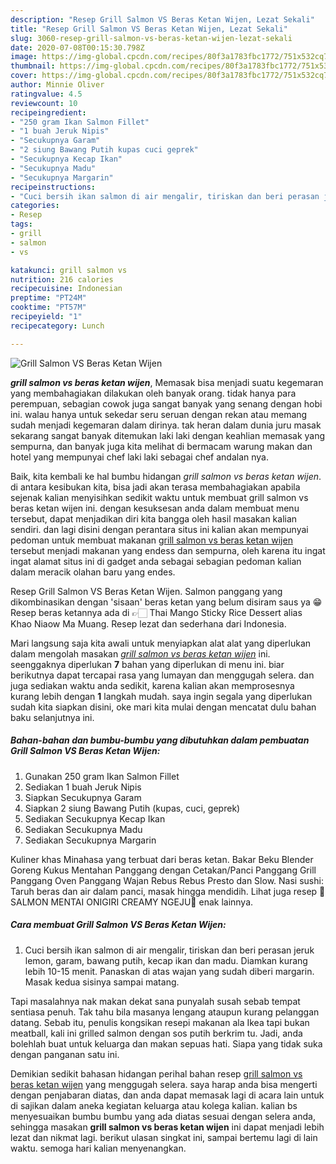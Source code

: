 ```yaml
---
description: "Resep Grill Salmon VS Beras Ketan Wijen, Lezat Sekali"
title: "Resep Grill Salmon VS Beras Ketan Wijen, Lezat Sekali"
slug: 3060-resep-grill-salmon-vs-beras-ketan-wijen-lezat-sekali
date: 2020-07-08T00:15:30.798Z
image: https://img-global.cpcdn.com/recipes/80f3a1783fbc1772/751x532cq70/grill-salmon-vs-beras-ketan-wijen-foto-resep-utama.jpg
thumbnail: https://img-global.cpcdn.com/recipes/80f3a1783fbc1772/751x532cq70/grill-salmon-vs-beras-ketan-wijen-foto-resep-utama.jpg
cover: https://img-global.cpcdn.com/recipes/80f3a1783fbc1772/751x532cq70/grill-salmon-vs-beras-ketan-wijen-foto-resep-utama.jpg
author: Minnie Oliver
ratingvalue: 4.5
reviewcount: 10
recipeingredient:
- "250 gram Ikan Salmon Fillet"
- "1 buah Jeruk Nipis"
- "Secukupnya Garam"
- "2 siung Bawang Putih kupas cuci geprek"
- "Secukupnya Kecap Ikan"
- "Secukupnya Madu"
- "Secukupnya Margarin"
recipeinstructions:
- "Cuci bersih ikan salmon di air mengalir, tiriskan dan beri perasan jeruk lemon, garam, bawang putih, kecap ikan dan madu. Diamkan kurang lebih 10-15 menit. Panaskan di atas wajan yang sudah diberi margarin. Masak kedua sisinya sampai matang."
categories:
- Resep
tags:
- grill
- salmon
- vs

katakunci: grill salmon vs 
nutrition: 216 calories
recipecuisine: Indonesian
preptime: "PT24M"
cooktime: "PT57M"
recipeyield: "1"
recipecategory: Lunch

---
```



![Grill Salmon VS Beras Ketan Wijen](https://img-global.cpcdn.com/recipes/80f3a1783fbc1772/751x532cq70/grill-salmon-vs-beras-ketan-wijen-foto-resep-utama.jpg)

<b><i>grill salmon vs beras ketan wijen</i></b>, Memasak bisa menjadi suatu kegemaran yang membahagiakan dilakukan oleh banyak orang. tidak hanya para perempuan, sebagian cowok juga sangat banyak yang senang dengan hobi ini. walau hanya untuk sekedar seru seruan dengan rekan atau memang sudah menjadi kegemaran dalam dirinya. tak heran dalam dunia juru masak sekarang sangat banyak ditemukan laki laki dengan keahlian memasak yang sempurna, dan banyak juga kita melihat di bermacam warung makan dan hotel yang mempunyai chef laki laki sebagai chef andalan nya.

Baik, kita kembali ke hal bumbu hidangan <i>grill salmon vs beras ketan wijen</i>. di antara kesibukan kita, bisa jadi akan terasa membahagiakan apabila sejenak kalian menyisihkan sedikit waktu untuk membuat grill salmon vs beras ketan wijen ini. dengan kesuksesan anda dalam membuat menu tersebut, dapat menjadikan diri kita bangga oleh hasil masakan kalian sendiri. dan lagi disini dengan perantara situs ini kalian akan mempunyai pedoman untuk membuat makanan <u>grill salmon vs beras ketan wijen</u> tersebut menjadi makanan yang endess dan sempurna, oleh karena itu ingat ingat alamat situs ini di gadget anda sebagai sebagian pedoman kalian dalam meracik olahan baru yang endes.

Resep Grill Salmon VS Beras Ketan Wijen. Salmon panggang yang dikombinasikan dengan &#39;sisaan&#39; beras ketan yang belum disiram saus ya 😁 Resep beras ketannya ada di 👉🏻 Thai Mango Sticky Rice Dessert alias Khao Niaow Ma Muang. Resep lezat dan sederhana dari Indonesia.


Mari langsung saja kita awali untuk menyiapkan alat alat yang diperlukan dalam mengolah masakan <u><i>grill salmon vs beras ketan wijen</i></u> ini. seenggaknya diperlukan <b>7</b> bahan yang diperlukan di menu ini. biar berikutnya dapat tercapai rasa yang lumayan dan menggugah selera. dan juga sediakan waktu anda sedikit, karena kalian akan memprosesnya kurang lebih dengan <b>1</b> langkah mudah. saya ingin segala yang diperlukan sudah kita siapkan disini, oke mari kita mulai dengan mencatat dulu bahan baku selanjutnya ini.

<!--inarticleads1-->

##### Bahan-bahan dan bumbu-bumbu yang dibutuhkan dalam pembuatan Grill Salmon VS Beras Ketan Wijen:

1. Gunakan 250 gram Ikan Salmon Fillet
1. Sediakan 1 buah Jeruk Nipis
1. Siapkan Secukupnya Garam
1. Siapkan 2 siung Bawang Putih (kupas, cuci, geprek)
1. Sediakan Secukupnya Kecap Ikan
1. Sediakan Secukupnya Madu
1. Sediakan Secukupnya Margarin


Kuliner khas Minahasa yang terbuat dari beras ketan. Bakar Beku Blender Goreng Kukus Mentahan Panggang dengan Cetakan/Panci Panggang Grill Panggang Oven Panggang Wajan Rebus Rebus Presto dan Slow. Nasi sushi: Taruh beras dan air dalam panci, masak hingga mendidih. Lihat juga resep 🍙SALMON MENTAI ONIGIRI CREAMY NGEJU🍙 enak lainnya. 

<!--inarticleads2-->

##### Cara membuat Grill Salmon VS Beras Ketan Wijen:

1. Cuci bersih ikan salmon di air mengalir, tiriskan dan beri perasan jeruk lemon, garam, bawang putih, kecap ikan dan madu. Diamkan kurang lebih 10-15 menit. Panaskan di atas wajan yang sudah diberi margarin. Masak kedua sisinya sampai matang.


Tapi masalahnya nak makan dekat sana punyalah susah sebab tempat sentiasa penuh. Tak tahu bila masanya lengang ataupun kurang pelanggan datang. Sebab itu, penulis kongsikan resepi makanan ala Ikea tapi bukan meatball, kali ini grilled salmon dengan sos putih berkrim tu. Jadi, anda bolehlah buat untuk keluarga dan makan sepuas hati. Siapa yang tidak suka dengan panganan satu ini. 

Demikian sedikit bahasan hidangan perihal bahan resep <u>grill salmon vs beras ketan wijen</u> yang menggugah selera. saya harap anda bisa mengerti dengan penjabaran diatas, dan anda dapat memasak lagi di acara lain untuk di sajikan dalam aneka kegiatan keluarga atau kolega kalian. kalian bs menyesuaikan bumbu bumbu yang ada diatas sesuai dengan selera anda, sehingga masakan <b>grill salmon vs beras ketan wijen</b> ini dapat menjadi lebih lezat dan nikmat lagi. berikut ulasan singkat ini, sampai bertemu lagi di lain waktu. semoga hari kalian menyenangkan.
